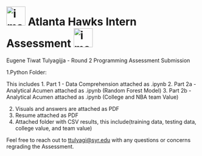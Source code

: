 # <img width="50" alt="image" src="https://github.com/EugeneTul/HawksInternAssessment/assets/82907392/5721ba9d-53aa-4aee-830b-a78a282569a4"> Atlanta Hawks Intern Assessment <img width="50" alt="image" src="https://github.com/EugeneTul/HawksInternAssessment/assets/82907392/5721ba9d-53aa-4aee-830b-a78a282569a4">


Eugene Tiwat Tulyagijja - Round 2 Programming Assessment Submission

1.Python Folder: 

This includes 1. Part 1 - Data Comprehension attached as .ipynb 
              2. Part 2a - Analytical Acumen attached as .ipynb (Random Forest Model)
              3. Part 2b - Analytical Acumen attached as .ipynb (College and NBA team Value)

2. Visuals and answers are attached as PDF
3. Resume attached as PDF
4. Attached folder with CSV results, this include(training data, testing data, college value, and team value)

Feel free to reach out to ttulyagi@syr.edu with any questions or concerns regrading the Assessment.
